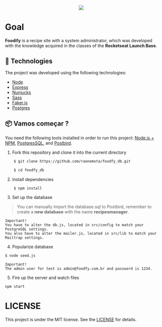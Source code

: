 <h1 align="center">
    <img src="https://ik.imagekit.io/h4s3kgnkax/logo_vGtLirxTS.png">
</h1>

# Goal

**Foodify** is a recipe site with a system administrator, which was developed with the knowledge acquired in the classes of the **Rocketseat Launch Base**.


## 🚀 Technologies

The project was developed using the following technologies:

- [Node](https://nodejs.org/)
- [Express](https://expressjs.com/)
- [Nunjucks](https://mozilla.github.io/nunjucks/)
- [Sass](https://sass-lang.com/)
- [Faker.js](https://github.com/marak/Faker.js/)
- [Postgres](https://node-postgres.com/)

## 📦 Vamos começar ?

You need the following tools installed in order to run this project: [Node.js + NPM](https://nodejs.org/), [PostgresSQL](https://node-postgres.com/), and [Postbird](https://github.com/Paxa/postbird).

1. Fork this repository and clone it into the current directory

```bash
    $ git clone https://github.com/raonemota/foodfy_db.git

    $ cd foodfy_db

```
2. Install dependencies

```bash
    $ npm install
```

3. Set up the database</br>

>You can manually import the database.sql to Postbird, remember to create a **new database** with the name **recipesmanager**.

```
Important!
You have to alter the db.js, located in src/config to match your PostgreSQL settings.    
You also have to alter the mailer.js, located in src/lib to match your Mailtrap settings.  
```

4. Popularize database

```bash
$ node seed.js
```
```
Important!
The admin user for test is admin@foodfy.com.br and password is 1234. 
```

5. Fire up the server and watch files

```bash
npm start
```

# LICENSE

This project is under the MIT license. See the [LICENSE](https://github.com/raonemota/foodfy_db/blob/master/LICENSE) for details.


